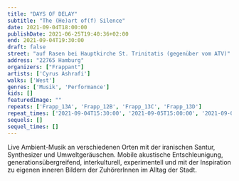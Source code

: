 ```yaml
---
title: "DAYS OF DELAY"
subtitle: "The (He)art of(f) Silence"
date: 2021-09-04T18:00:00
publishDate: 2021-06-25T19:40:36+02:00
end: 2021-09-04T19:30:00
draft: false
street: "auf Rasen bei Hauptkirche St. Trinitatis (gegenüber vom ATV)"
address: "22765 Hamburg"
organizers: ["Frappant"]
artists: ['Cyrus Ashrafi']
walks: ['West']
genres: ['Musik', 'Performance']
kids: []
featuredImage: ""
repeats: ['Frapp_13A', 'Frapp_12B', 'Frapp_13C', 'Frapp_13D']
repeat_times: ['2021-09-04T15:30:00', '2021-09-05T15:00:00', '2021-09-05T15:30:00', '2021-09-05T18:00:00']
sequels: []
sequel_times: []
---
```


Live Ambient-Musik an verschiedenen Orten mit der iranischen Santur, Synthesizer und Umweltgeräuschen. Mobile akustische Entschleunigung, generationsübergreifend, interkulturell, experimentell und mit der Inspiration zu eigenen inneren Bildern der ZuhörerInnen im Alltag der Stadt.